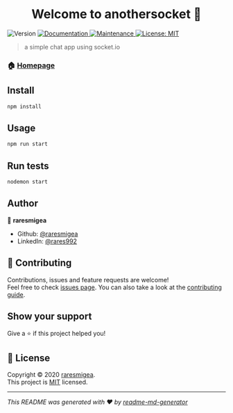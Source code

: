 <h1 align="center">Welcome to anothersocket 👋</h1>
<p>
  <img alt="Version" src="https://img.shields.io/badge/version-1.0.0-blue.svg?cacheSeconds=2592000" />
  <a href="https://github.com/raresmigea/anotherSocket#readme" target="_blank">
    <img alt="Documentation" src="https://img.shields.io/badge/documentation-yes-brightgreen.svg" />
  </a>
  <a href="https://github.com/raresmigea/anotherSocket/graphs/commit-activity" target="_blank">
    <img alt="Maintenance" src="https://img.shields.io/badge/Maintained%3F-yes-green.svg" />
  </a>
  <a href="https://github.com/raresmigea/anotherSocket/blob/master/LICENSE" target="_blank">
    <img alt="License: MIT" src="https://img.shields.io/github/license/raresmigea/anothersocket" />
  </a>
</p>

> a simple chat app using socket.io

### 🏠 [Homepage](https://github.com/raresmigea/anotherSocket#readme)

## Install

```sh
npm install
```

## Usage

```sh
npm run start
```

## Run tests

```sh
nodemon start
```

## Author

👤 **raresmigea**

* Github: [@raresmigea](https://github.com/raresmigea)
* LinkedIn: [@rares992](https://linkedin.com/in/rares992)

## 🤝 Contributing

Contributions, issues and feature requests are welcome!<br />Feel free to check [issues page](https://github.com/raresmigea/anotherSocket/issues). You can also take a look at the [contributing guide](https://github.com/raresmigea/anotherSocket/blob/master/CONTRIBUTING.md).

## Show your support

Give a ⭐️ if this project helped you!

## 📝 License

Copyright © 2020 [raresmigea](https://github.com/raresmigea).<br />
This project is [MIT](https://github.com/raresmigea/anotherSocket/blob/master/LICENSE) licensed.

***
_This README was generated with ❤️ by [readme-md-generator](https://github.com/kefranabg/readme-md-generator)_
